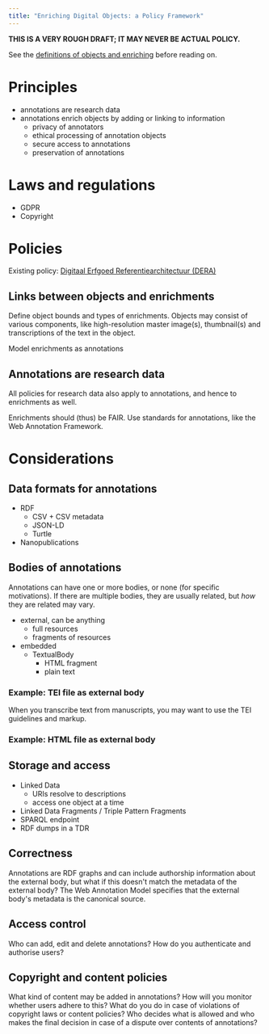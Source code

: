 ```yaml
---
title: "Enriching Digital Objects: a Policy Framework"
---
```


**THIS IS A VERY ROUGH DRAFT; IT MAY NEVER BE ACTUAL POLICY.**

See the [definitions of objects and enriching](index.md#definitions-of-terms) before reading on.

# Principles 

- annotations are research data
- annotations enrich objects by adding or linking to information
    - privacy of annotators
    - ethical processing of annotation objects
    - secure access to annotations
    - preservation of annotations

# Laws and regulations

- GDPR
- Copyright

# Policies

Existing policy: [Digitaal Erfgoed Referentiearchitectuur (DERA)](https://www.netwerkdigitaalerfgoed.nl/wp-content/uploads/2018/11/181107-DERA2.0_def.pdf)

## Links between objects and enrichments

Define object bounds and types of enrichments. Objects may consist of various components, like high-resolution master image(s), thumbnail(s) and transcriptions of the text in the object.

Model enrichments as annotations

## Annotations are research data

All policies for research data also apply to annotations, and hence to enrichments as well.

Enrichments should (thus) be FAIR.
Use standards for annotations, like the Web Annotation Framework.

# Considerations

## Data formats for annotations

- RDF
    - CSV + CSV metadata
    - JSON-LD
    - Turtle
- Nanopublications

## Bodies of annotations

Annotations can have one or more bodies, or none (for specific motivations). If there are multiple bodies, they are usually related, but *how* they are related may vary.

- external, can be anything
    - full resources
    - fragments of resources
- embedded
    - TextualBody
        - HTML fragment
        - plain text

### Example: TEI file as external body

When you transcribe text from manuscripts, you may want to use the TEI guidelines and markup.

### Example: HTML file as external body

## Storage and access

- Linked Data
    - URIs resolve to descriptions
    - access one object at a time
- Linked Data Fragments / Triple Pattern Fragments
- SPARQL endpoint
- RDF dumps in a TDR

## Correctness

Annotations are RDF graphs and can include authorship information about the external body, but what if this doesn't match the metadata of the external body? The Web Annotation Model specifies that the external body's metadata is the canonical source.

## Access control

Who can add, edit and delete annotations? How do you authenticate and authorise users?

## Copyright and content policies

What kind of content may be added in annotations? How will you monitor whether users adhere to this? What do you do in case of violations of copyright laws or content policies? Who decides what is allowed and who makes the final decision in case of a dispute over contents of annotations?

